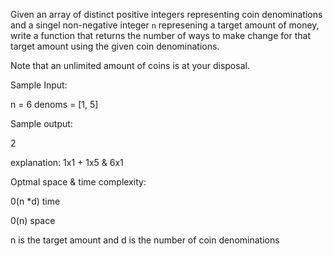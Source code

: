 Given an array of distinct positive integers representing coin denominations and a singel non-negative integer `n` represening a target amount of money, write a function that returns the number of ways to make change for that target amount using the given coin denominations.

Note that an unlimited amount of coins is at your disposal.

Sample Input:

n = 6
denoms = [1, 5]

Sample output:

2 

explanation:
1x1 + 1x5 & 6x1

Optmal space & time complexity:

0(n *d) time

0(n) space

n is the target amount and d is the number of coin denominations